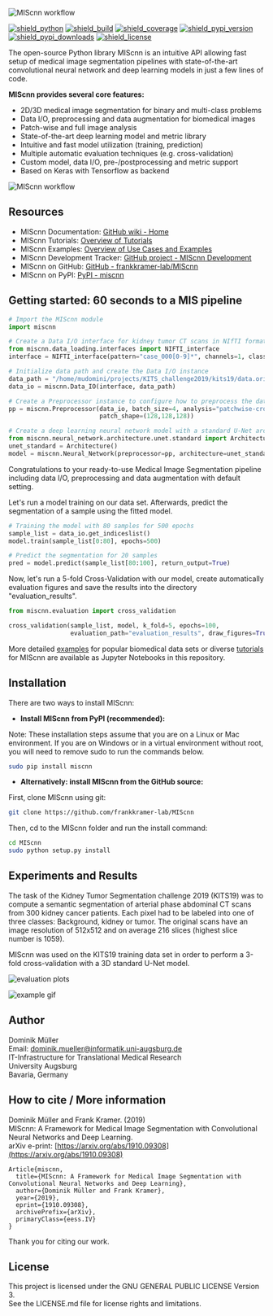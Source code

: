 ![MIScnn workflow](docs/logo_long.png)

[![shield_python](https://img.shields.io/pypi/pyversions/miscnn?style=flat-square)](https://www.python.org/)
[![shield_build](https://img.shields.io/travis/frankkramer-lab/miscnn?style=flat-square)](https://travis-ci.org/github/frankkramer-lab/MIScnn)
[![shield_coverage](https://img.shields.io/codecov/c/gh/frankkramer-lab/miscnn?style=flat-square)](https://codecov.io/gh/frankkramer-lab/miscnn)
[![shield_pypi_version](https://img.shields.io/pypi/v/miscnn?style=flat-square)](https://pypi.org/project/miscnn/)
[![shield_pypi_downloads](https://img.shields.io/pypi/dm/miscnn?style=flat-square)](https://pypistats.org/packages/miscnn)
[![shield_license](https://img.shields.io/github/license/frankkramer-lab/miscnn?style=flat-square)](https://www.gnu.org/licenses/gpl-3.0.en.html)


The open-source Python library MIScnn is an intuitive API allowing fast setup of medical image segmentation pipelines with state-of-the-art convolutional neural network and deep learning models in just a few lines of code.

**MIScnn provides several core features:**
- 2D/3D medical image segmentation for binary and multi-class problems
- Data I/O, preprocessing and data augmentation for biomedical images
- Patch-wise and full image analysis
- State-of-the-art deep learning model and metric library
- Intuitive and fast model utilization (training, prediction)
- Multiple automatic evaluation techniques (e.g. cross-validation)
- Custom model, data I/O, pre-/postprocessing and metric support
- Based on Keras with Tensorflow as backend

![MIScnn workflow](docs/MIScnn.pipeline.png)

## Resources

- MIScnn Documentation: [GitHub wiki - Home](https://github.com/frankkramer-lab/MIScnn/wiki)
- MIScnn Tutorials: [Overview of Tutorials](https://github.com/frankkramer-lab/MIScnn/wiki/Tutorials)
- MIScnn Examples: [Overview of Use Cases and Examples](https://github.com/frankkramer-lab/MIScnn/wiki/Examples)
- MIScnn Development Tracker: [GitHub project - MIScnn Development](https://github.com/frankkramer-lab/MIScnn/projects/1)
- MIScnn on GitHub: [GitHub - frankkramer-lab/MIScnn](https://github.com/frankkramer-lab/MIScnn)
- MIScnn on PyPI: [PyPI - miscnn](https://pypi.org/project/miscnn/)

## Getting started: 60 seconds to a MIS pipeline

```python
# Import the MIScnn module
import miscnn

# Create a Data I/O interface for kidney tumor CT scans in NIfTI format
from miscnn.data_loading.interfaces import NIFTI_interface
interface = NIFTI_interface(pattern="case_000[0-9]*", channels=1, classes=3)

# Initialize data path and create the Data I/O instance
data_path = "/home/mudomini/projects/KITS_challenge2019/kits19/data.original/"
data_io = miscnn.Data_IO(interface, data_path)

# Create a Preprocessor instance to configure how to preprocess the data into batches
pp = miscnn.Preprocessor(data_io, batch_size=4, analysis="patchwise-crop",
                         patch_shape=(128,128,128))

# Create a deep learning neural network model with a standard U-Net architecture
from miscnn.neural_network.architecture.unet.standard import Architecture
unet_standard = Architecture()
model = miscnn.Neural_Network(preprocessor=pp, architecture=unet_standard)
```

Congratulations to your ready-to-use Medical Image Segmentation pipeline including data I/O, preprocessing and data augmentation with default setting.

Let's run a model training on our data set. Afterwards, predict the segmentation of a sample using the fitted model.

```python
# Training the model with 80 samples for 500 epochs
sample_list = data_io.get_indiceslist()
model.train(sample_list[0:80], epochs=500)

# Predict the segmentation for 20 samples
pred = model.predict(sample_list[80:100], return_output=True)
```

Now, let's run a 5-fold Cross-Validation with our model, create automatically evaluation figures and save the results into the directory "evaluation_results".

```python
from miscnn.evaluation import cross_validation

cross_validation(sample_list, model, k_fold=5, epochs=100,
                 evaluation_path="evaluation_results", draw_figures=True)
```

More detailed [examples](https://github.com/frankkramer-lab/MIScnn/wiki/Examples) for popular biomedical data sets or diverse [tutorials](https://github.com/frankkramer-lab/MIScnn/wiki/Tutorials) for MIScnn are available as Jupyter Notebooks in this repository.

## Installation

There are two ways to install MIScnn:

- **Install MIScnn from PyPI (recommended):**

Note: These installation steps assume that you are on a Linux or Mac environment. If you are on Windows or in a virtual environment without root, you will need to remove sudo to run the commands below.

```sh
sudo pip install miscnn
```

- **Alternatively: install MIScnn from the GitHub source:**

First, clone MIScnn using git:

```sh
git clone https://github.com/frankkramer-lab/MIScnn
```

Then, cd to the MIScnn folder and run the install command:

```sh
cd MIScnn
sudo python setup.py install
```

## Experiments and Results

The task of the Kidney Tumor Segmentation challenge 2019 (KITS19) was to compute a semantic segmentation of arterial phase abdominal CT scans from 300 kidney cancer patients. Each pixel had to be labeled into one of three classes: Background, kidney or tumor. The original scans have an image resolution of 512x512 and on average 216 slices (highest slice number is 1059).

MIScnn was used on the KITS19 training data set in order to perform a 3-fold cross-validation with a 3D standard U-Net model.

![evaluation plots](docs/kits19_evaluation.png)

![example gif](docs/visualization.case_case_00044.gif)

## Author

Dominik Müller\
Email: dominik.mueller@informatik.uni-augsburg.de\
IT-Infrastructure for Translational Medical Research\
University Augsburg\
Bavaria, Germany

## How to cite / More information

Dominik Müller and Frank Kramer. (2019)  
MIScnn: A Framework for Medical Image Segmentation with Convolutional Neural Networks and Deep Learning.  
arXiv e-print: [https://arxiv.org/abs/1910.09308](https://arxiv.org/abs/1910.09308)

```
Article{miscnn,
  title={MIScnn: A Framework for Medical Image Segmentation with Convolutional Neural Networks and Deep Learning},
  author={Dominik Müller and Frank Kramer},
  year={2019},
  eprint={1910.09308},
  archivePrefix={arXiv},
  primaryClass={eess.IV}
}
```

Thank you for citing our work.

## License

This project is licensed under the GNU GENERAL PUBLIC LICENSE Version 3.\
See the LICENSE.md file for license rights and limitations.
